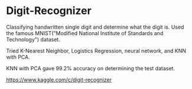 # Digit-Recognizer

Classifying handwritten single digit and determine what the digit is.
Used the famous MNIST("Modified National Institute of Standards and Technology") dataset.

Tried K-Nearest Neighbor, Logistics Regression, neural network, and KNN with PCA.

KNN with PCA gave 99.2% accuracy on determining the test dataset.

https://www.kaggle.com/c/digit-recognizer
